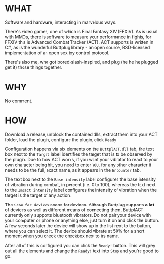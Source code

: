 # WHAT

Software and hardware, interacting in marvelous ways.

There's video games, one of which is Final Fantasy XIV (FFXIV). As is usual with MMOs, there is software to measure your performance in fights, for FFXIV this is Advanced Combat Tracker (ACT). ACT supports is written in C#, as is the wunderful Buttplug library - an open source, BSD-licensed implementation of an open sex toy control protocol.

There's also me, who got bored-slash-inspired, and plug (he he he plugged get it) those things together.

# WHY

No comment.

# HOW

Download a release, unblock the contained dlls, extract them into your ACT folder, load the plugin, configure the plugin, click `Ready!`

Configuration happens via six elements on the `ButtplACT.dll` tab, the text box next to the `Target` label identifies the target that is to be observed by the plugin. Due to how ACT works, if you want your vibrator to react to your own character being hit, you need to enter `YOU`, for any other character it needs to be the full, exact name, as it appears in the `Encounter` tab.

The text box next to the `Base intensity` label configures the base intensity of vibration during combat, in percent (i.e. 0 to 100), whereas the text next to the `Impact intensity` label configures the intensity of vibration when the target is the target of any action. 

The `Scan for devices` scans for devices. Although Buttplug supports **a lot** of devices as well as different means of connecting them, ButtplACT currently only supports bluetooth vibrators. Do not pair your device with your computer or phone or anything else, just turn it on and click the button. A few seconds later the device will show up in the list next to the button, where you can select it. The device should vibrate at 50% for a short moment when you check the checkbox next to its name.

After all of this is configured you can click the `Ready!` button. This will grey out all the elements and change the `Ready!` text into `Stop` and you're good to go.
